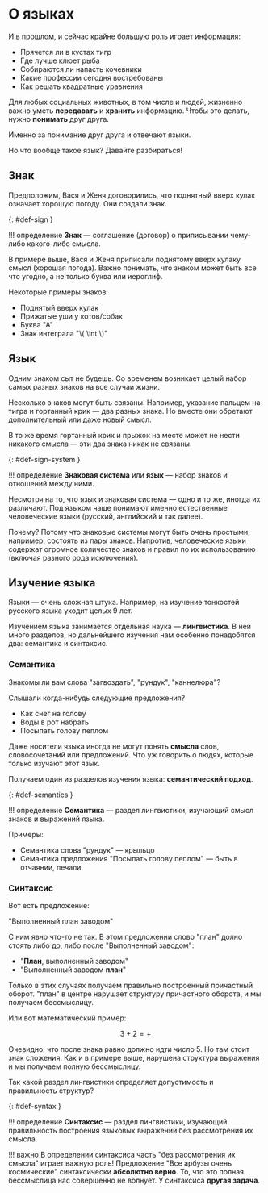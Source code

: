 # О языках

И в прошлом, и сейчас крайне большую роль играет информация:

* Прячется ли в кустах тигр
* Где лучше клюет рыба
* Собираются ли напасть кочевники
* Какие профессии сегодня востребованы
* Как решать квадратные уравнения

Для любых социальных животных, в том числе и людей, жизненно важно уметь **передавать** и **хранить** информацию.
Чтобы это делать, нужно **понимать** друг друга.

Именно за понимание друг друга и отвечают языки.

Но что вообще такое язык? Давайте разбираться!

## Знак

Предположим, Вася и Женя договорились, что поднятный вверх кулак означает хорошую погоду. Они создали знак.

[](){: #def-sign }

!!! определение
    **Знак** — соглашение (договор) о приписывании чему-либо какого-либо смысла.

В примере выше, Вася и Женя приписали поднятому вверх кулаку смысл (хорошая погода).
Важно понимать, что знаком может быть все что угодно, а не только буква или иероглиф.

Некоторые примеры знаков:

* Поднятый вверх кулак
* Прижатые уши у котов/собак
* Буква "А"
* Знак интеграла "\\( \int \\)"

## Язык

Одним знаком сыт не будешь. Со временем возникает целый набор самых разных знаков на все случаи жизни.

Несколько знаков могут быть связаны. Например, указание пальцем на тигра и гортанный крик — два разных знака. Но вместе
они обретают дополнительный или даже новый смысл.

В то же время гортанный крик и прыжок на месте может не нести никакого смысла — эти два знака никак не связаны.

[](){: #def-sign-system }

!!! определение
    **Знаковая система** или **язык** — набор знаков и отношений между ними.
    
Несмотря на то, что язык и знаковая система — одно и то же, иногда их различают. Под языком чаще понимают именно
естественные человеческие языки (русский, английский и так далее).

Почему? Потому что знаковые системы могут быть очень
простыми, например, состоять из пары знаков. Напротив, человеческие языки содержат огромное количество знаков и правил
по их использованию (включая разного рода исключения).

## Изучение языка

Языки — очень сложная штука. Например, на изучение тонкостей русского языка уходит целых 9 лет.

Изучением языка занимается отдельная наука — **лингвистика**. В ней много разделов, но дальнейшего изучения нам особенно
понадобятся два: семантика и синтаксис.

### Семантика
Знакомы ли вам слова "загвоздать", "рундук", "каннелюра"?

Слышали когда-нибудь следующие предложения?

* Как снег на голову
* Воды в рот набрать
* Посыпать голову пеплом

Даже носители языка иногда не могут понять **смысла** слов, словосочетаний или предложений. Что уж говорить о людях, которые
только изучают этот язык.

Получаем один из разделов изучения языка: **семантический подход**.

[](){: #def-semantics }

!!! определение
    **Семантика** — раздел лингвистики, изучающий смысл знаков и выражений языка.
    
Примеры:

* Семантика слова "рундук" — крыльцо
* Семантика предложения "Посыпать голову пеплом" — быть в отчаянии, печали

### Синтаксис

Вот есть предложение:

"Выполненный план заводом"

С ним явно что-то не так. В этом предложении слово "план" долно стоять либо до, либо после "Выполненный заводом":

* "**План**, выполненный заводом"
* "Выполненный заводом **план**"

Только в этих случаях получаем правильно построенный причастный оборот. "план" в центре нарушает структуру причастного оборота, и мы получаем
бессмыслицу.

Или вот математический пример:

$$ 3 + 2 = + $$

Очевидно, что после знака равно должно идти число 5. Но там стоит знак сложения. Как и в примере выше, нарушена структура выражения и мы получаем
полную бессмыслицу.

Так какой раздел лингвистики определяет допустимость и правильность структур?

[](){: #def-syntax }

!!! определение
    **Синтаксис** — раздел лингвистики, изучающий правильность построения языковых выражений без рассмотрения их смысла.
    
!!! важно
    В определении синтаксиса часть "без рассмотрения их смысла" играет важную роль! Предложение "Все арбузы очень космические"
    синтаксически **абсолютно верно**. То, что это полная бессмыслица нас совершенно не волнует. У синтаксиса **другая задача**.